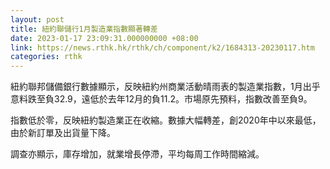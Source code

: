 ```yaml
---
layout: post
title: 紐約聯儲行1月製造業指數顯著轉差
date: 2023-01-17 23:09:31.000000000 +08:00
link: https://news.rthk.hk/rthk/ch/component/k2/1684313-20230117.htm
categories: rthk
---
```


紐約聯邦儲備銀行數據顯示，反映紐約州商業活動晴雨表的製造業指數，1月出乎意料跌至負32.9，遠低於去年12月的負11.2。市場原先預料，指數改善至負9。

指數低於零，反映紐約製造業正在收縮。數據大幅轉差，創2020年中以來最低，由於新訂單及出貨量下降。

調查亦顯示，庫存增加，就業增長停滯，平均每周工作時間縮減。

